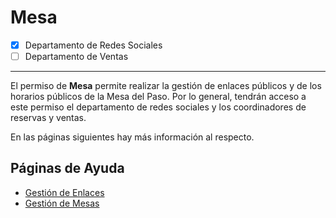 # Mesa

- [x] Departamento de Redes Sociales
- [ ] Departamento de Ventas

---

El permiso de **Mesa** permite realizar la gestión de enlaces públicos y de los horarios públicos de la Mesa del Paso.
Por lo general, tendrán acceso a este permiso el departamento de redes sociales y los coordinadores de reservas y
ventas.

En las páginas siguientes hay más información al respecto.

## Páginas de Ayuda

- [Gestión de Enlaces](enlaces.md)
- [Gestión de Mesas](mesas.md)
